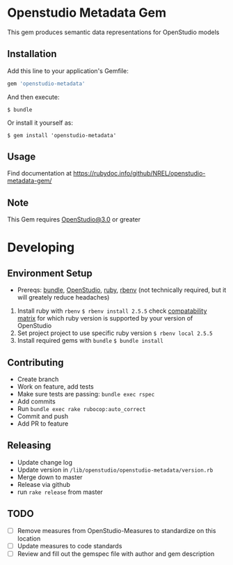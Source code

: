 # Openstudio Metadata Gem

This gem produces semantic data representations for OpenStudio models

## Installation

Add this line to your application's Gemfile:

```ruby
gem 'openstudio-metadata'
```

And then execute:

    $ bundle

Or install it yourself as:

    $ gem install 'openstudio-metadata'
	
## Usage

Find documentation at https://rubydoc.info/github/NREL/openstudio-metadata-gem/

## Note

This Gem requires OpenStudio@3.0 or greater

# Developing

## Environment Setup

- Prereqs: 
[bundle](https://bundler.io/), [OpenStudio](https://www.openstudio.net/), [ruby](https://www.ruby-lang.org/), [rbenv](https://github.com/rbenv/rbenv) (not technically required, but it will greately reduce headaches)

1. Install ruby with `rbenv`
  `$ rbenv install 2.5.5` 
  check [compatability matrix](https://github.com/NREL/OpenStudio/wiki/OpenStudio-SDK-Version-Compatibility-Matrix) for which ruby version is supported by your version of OpenStudio
2. Set project project to use specific ruby version
   `$ rbenv local 2.5.5` 
3. Install required gems with `bundle`
   `$ bundle install`

## Contributing
- Create branch
- Work on feature, add tests
- Make sure tests are passing: `bundle exec rspec`
- Add commits
- Run `bundle exec rake rubocop:auto_correct`
- Commit and push
- Add PR to feature 

## Releasing

* Update change log
* Update version in `/lib/openstudio/openstudio-metadata/version.rb`
* Merge down to master
* Release via github
* run `rake release` from master

## TODO

- [ ] Remove measures from OpenStudio-Measures to standardize on this location
- [ ] Update measures to code standards
- [ ] Review and fill out the gemspec file with author and gem description
